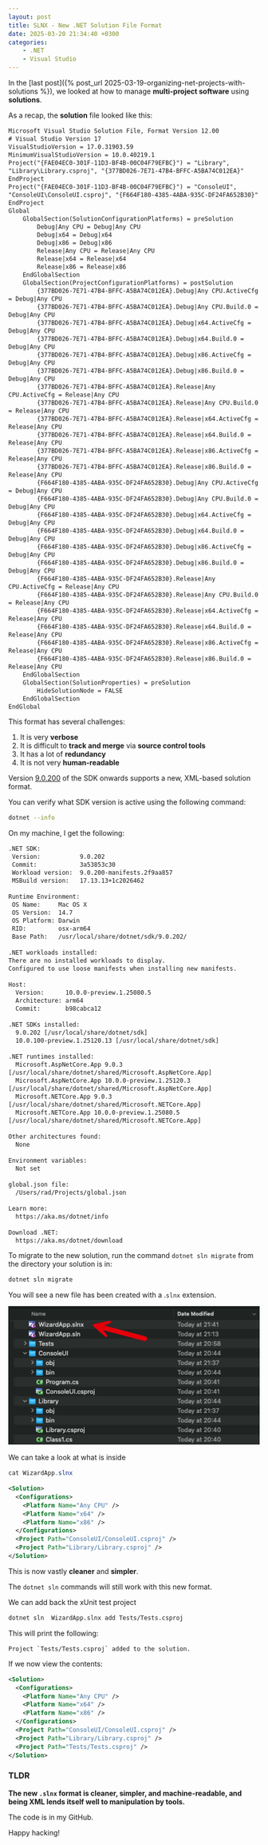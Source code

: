 ```yaml
---
layout: post
title: SLNX - New .NET Solution File Format
date: 2025-03-20 21:34:40 +0300
categories:
    - .NET
    - Visual Studio
---
```


In the [last post]({% post_url 2025-03-19-organizing-net-projects-with-solutions %}), we looked at how to manage **multi-project software** using **solutions**.

As a recap, the **solution** file looked like this:

```plaintext
Microsoft Visual Studio Solution File, Format Version 12.00
# Visual Studio Version 17
VisualStudioVersion = 17.0.31903.59
MinimumVisualStudioVersion = 10.0.40219.1
Project("{FAE04EC0-301F-11D3-BF4B-00C04F79EFBC}") = "Library", "Library\Library.csproj", "{377BD026-7E71-47B4-BFFC-A5BA74C012EA}"
EndProject
Project("{FAE04EC0-301F-11D3-BF4B-00C04F79EFBC}") = "ConsoleUI", "ConsoleUI\ConsoleUI.csproj", "{F664F180-4385-4ABA-935C-DF24FA652B30}"
EndProject
Global
	GlobalSection(SolutionConfigurationPlatforms) = preSolution
		Debug|Any CPU = Debug|Any CPU
		Debug|x64 = Debug|x64
		Debug|x86 = Debug|x86
		Release|Any CPU = Release|Any CPU
		Release|x64 = Release|x64
		Release|x86 = Release|x86
	EndGlobalSection
	GlobalSection(ProjectConfigurationPlatforms) = postSolution
		{377BD026-7E71-47B4-BFFC-A5BA74C012EA}.Debug|Any CPU.ActiveCfg = Debug|Any CPU
		{377BD026-7E71-47B4-BFFC-A5BA74C012EA}.Debug|Any CPU.Build.0 = Debug|Any CPU
		{377BD026-7E71-47B4-BFFC-A5BA74C012EA}.Debug|x64.ActiveCfg = Debug|Any CPU
		{377BD026-7E71-47B4-BFFC-A5BA74C012EA}.Debug|x64.Build.0 = Debug|Any CPU
		{377BD026-7E71-47B4-BFFC-A5BA74C012EA}.Debug|x86.ActiveCfg = Debug|Any CPU
		{377BD026-7E71-47B4-BFFC-A5BA74C012EA}.Debug|x86.Build.0 = Debug|Any CPU
		{377BD026-7E71-47B4-BFFC-A5BA74C012EA}.Release|Any CPU.ActiveCfg = Release|Any CPU
		{377BD026-7E71-47B4-BFFC-A5BA74C012EA}.Release|Any CPU.Build.0 = Release|Any CPU
		{377BD026-7E71-47B4-BFFC-A5BA74C012EA}.Release|x64.ActiveCfg = Release|Any CPU
		{377BD026-7E71-47B4-BFFC-A5BA74C012EA}.Release|x64.Build.0 = Release|Any CPU
		{377BD026-7E71-47B4-BFFC-A5BA74C012EA}.Release|x86.ActiveCfg = Release|Any CPU
		{377BD026-7E71-47B4-BFFC-A5BA74C012EA}.Release|x86.Build.0 = Release|Any CPU
		{F664F180-4385-4ABA-935C-DF24FA652B30}.Debug|Any CPU.ActiveCfg = Debug|Any CPU
		{F664F180-4385-4ABA-935C-DF24FA652B30}.Debug|Any CPU.Build.0 = Debug|Any CPU
		{F664F180-4385-4ABA-935C-DF24FA652B30}.Debug|x64.ActiveCfg = Debug|Any CPU
		{F664F180-4385-4ABA-935C-DF24FA652B30}.Debug|x64.Build.0 = Debug|Any CPU
		{F664F180-4385-4ABA-935C-DF24FA652B30}.Debug|x86.ActiveCfg = Debug|Any CPU
		{F664F180-4385-4ABA-935C-DF24FA652B30}.Debug|x86.Build.0 = Debug|Any CPU
		{F664F180-4385-4ABA-935C-DF24FA652B30}.Release|Any CPU.ActiveCfg = Release|Any CPU
		{F664F180-4385-4ABA-935C-DF24FA652B30}.Release|Any CPU.Build.0 = Release|Any CPU
		{F664F180-4385-4ABA-935C-DF24FA652B30}.Release|x64.ActiveCfg = Release|Any CPU
		{F664F180-4385-4ABA-935C-DF24FA652B30}.Release|x64.Build.0 = Release|Any CPU
		{F664F180-4385-4ABA-935C-DF24FA652B30}.Release|x86.ActiveCfg = Release|Any CPU
		{F664F180-4385-4ABA-935C-DF24FA652B30}.Release|x86.Build.0 = Release|Any CPU
	EndGlobalSection
	GlobalSection(SolutionProperties) = preSolution
		HideSolutionNode = FALSE
	EndGlobalSection
EndGlobal
```

This format has several challenges:

1. It is very **verbose**
2. It is difficult to **track and merge** via **source control tools**
3. It has a lot of **redundancy**
4. It is not very **human-readable**

Version [9.0.200](https://dotnet.microsoft.com/en-us/download/dotnet/9.0) of the SDK onwards supports a new, XML-based solution format.

You can verify what SDK version is active using the following command:

```bash
dotnet --info
```

On my machine, I get the following:

```plaintext
.NET SDK:
 Version:           9.0.202
 Commit:            3a53853c30
 Workload version:  9.0.200-manifests.2f9aa857
 MSBuild version:   17.13.13+1c2026462

Runtime Environment:
 OS Name:     Mac OS X
 OS Version:  14.7
 OS Platform: Darwin
 RID:         osx-arm64
 Base Path:   /usr/local/share/dotnet/sdk/9.0.202/

.NET workloads installed:
There are no installed workloads to display.
Configured to use loose manifests when installing new manifests.

Host:
  Version:      10.0.0-preview.1.25080.5
  Architecture: arm64
  Commit:       b98cabca12

.NET SDKs installed:
  9.0.202 [/usr/local/share/dotnet/sdk]
  10.0.100-preview.1.25120.13 [/usr/local/share/dotnet/sdk]

.NET runtimes installed:
  Microsoft.AspNetCore.App 9.0.3 [/usr/local/share/dotnet/shared/Microsoft.AspNetCore.App]
  Microsoft.AspNetCore.App 10.0.0-preview.1.25120.3 [/usr/local/share/dotnet/shared/Microsoft.AspNetCore.App]
  Microsoft.NETCore.App 9.0.3 [/usr/local/share/dotnet/shared/Microsoft.NETCore.App]
  Microsoft.NETCore.App 10.0.0-preview.1.25080.5 [/usr/local/share/dotnet/shared/Microsoft.NETCore.App]

Other architectures found:
  None

Environment variables:
  Not set

global.json file:
  /Users/rad/Projects/global.json

Learn more:
  https://aka.ms/dotnet/info

Download .NET:
  https://aka.ms/dotnet/download
```

To migrate to the new solution, run the command `dotnet sln migrate` from the directory your solution is in:

```bash
dotnet sln migrate
```

You will see a new file has been created with a .`slnx` extension.

![NewSolutionExtension](../images/2025/03/NewSolutionExtension.png)

We can take a look at what is inside

```c#
cat WizardApp.slnx
```

```xml
<Solution>
  <Configurations>
    <Platform Name="Any CPU" />
    <Platform Name="x64" />
    <Platform Name="x86" />
  </Configurations>
  <Project Path="ConsoleUI/ConsoleUI.csproj" />
  <Project Path="Library/Library.csproj" />
</Solution>
```

This is now vastly **cleaner** and **simpler**.

The `dotnet sln` commands will still work with this new format.

We can add back the xUnit test project

```bash
dotnet sln  WizardApp.slnx add Tests/Tests.csproj
```

This will print the following:

```plaintext
Project `Tests/Tests.csproj` added to the solution.
```

If we now view the contents:

```xml
<Solution>
  <Configurations>
    <Platform Name="Any CPU" />
    <Platform Name="x64" />
    <Platform Name="x86" />
  </Configurations>
  <Project Path="ConsoleUI/ConsoleUI.csproj" />
  <Project Path="Library/Library.csproj" />
  <Project Path="Tests/Tests.csproj" />
</Solution>
```

### TLDR

**The new `.slnx` format is cleaner, simpler, and machine-readable, and being XML lends itself well to manipulation by tools.**

The code is in my GitHub.

Happy hacking!
